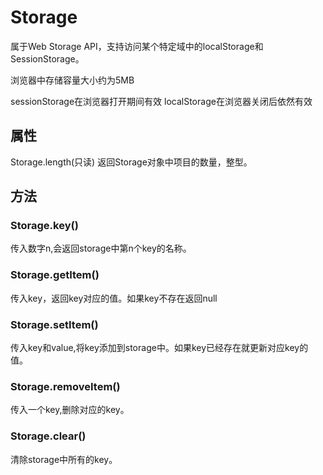 # Storage

属于Web Storage API，支持访问某个特定域中的localStorage和SessionStorage。

浏览器中存储容量大小约为5MB

sessionStorage在浏览器打开期间有效
localStorage在浏览器关闭后依然有效

## 属性

Storage.length(只读)
返回Storage对象中项目的数量，整型。

## 方法

### Storage.key()

传入数字n,会返回storage中第n个key的名称。

### Storage.getItem()

传入key，返回key对应的值。如果key不存在返回null

### Storage.setItem()

传入key和value,将key添加到storage中。如果key已经存在就更新对应key的值。

### Storage.removeItem()

传入一个key,删除对应的key。

### Storage.clear()

清除storage中所有的key。